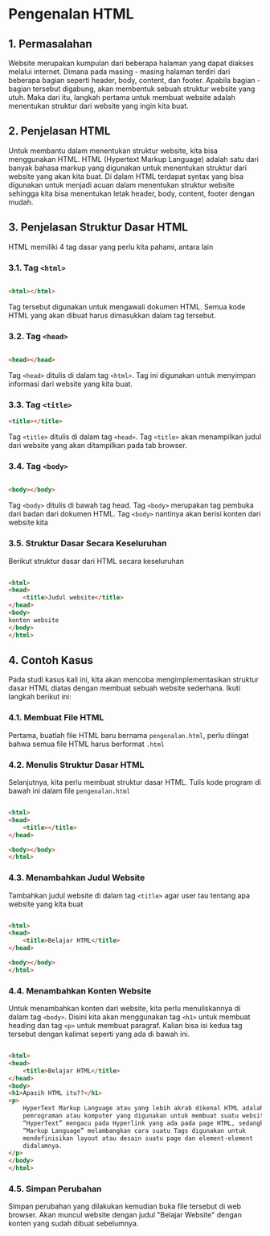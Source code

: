 # Pengenalan HTML

## 1. Permasalahan

Website merupakan kumpulan dari beberapa halaman yang dapat diakses melalui internet. Dimana pada masing - masing
halaman terdiri dari beberapa bagian seperti header, body, content, dan footer. Apabila bagian - bagian tersebut
digabung, akan membentuk sebuah struktur website yang utuh. Maka dari itu, langkah pertama untuk membuat website adalah
menentukan struktur dari website yang ingin kita buat.

## 2. Penjelasan HTML

Untuk membantu dalam menentukan struktur website, kita bisa menggunakan HTML. HTML (Hypertext Markup Language) adalah
satu dari banyak bahasa markup yang digunakan untuk menentukan struktur dari website yang akan kita buat. Di dalam HTML
terdapat syntax yang bisa digunakan untuk menjadi acuan dalam menentukan struktur website sehingga kita bisa menentukan
letak header, body, content, footer dengan mudah.

## 3. Penjelasan Struktur Dasar HTML

HTML memiliki 4 tag dasar yang perlu kita pahami, antara lain

### 3.1. Tag `<html>`

```html

<html></html>
```

Tag tersebut digunakan untuk mengawali dokumen HTML. Semua kode HTML yang akan dibuat harus dimasukkan dalam tag
tersebut.

### 3.2. Tag `<head>`

```html

<head></head>
```

Tag `<head>` ditulis di dalam tag `<html>`. Tag ini digunakan untuk menyimpan informasi dari website yang kita buat.

### 3.3. Tag `<title>`

```html
<title></title>
```

Tag `<title>` ditulis di dalam tag `<head>`. Tag `<title>` akan menampilkan judul dari website yang akan ditampilkan
pada tab browser.

### 3.4. Tag `<body>`

```html

<body></body>
```

Tag `<body>` ditulis di bawah tag head. Tag `<body>` merupakan tag pembuka dari badan dari dokumen HTML. Tag `<body>`
nantinya akan berisi konten dari website kita

### 3.5. Struktur Dasar Secara Keseluruhan

Berikut struktur dasar dari HTML secara keseluruhan

```html

<html>
<head>
    <title>Judul website</title>
</head>
<body>
konten website
</body>
</html>
```

## 4. Contoh Kasus

Pada studi kasus kali ini, kita akan mencoba mengimplementasikan struktur dasar HTML diatas dengan membuat sebuah
website sederhana. Ikuti langkah berikut ini:

### 4.1. Membuat File HTML

Pertama, buatlah file HTML baru bernama `pengenalan.html`, perlu diingat bahwa semua file HTML harus berformat `.html`

### 4.2. Menulis Struktur Dasar HTML

Selanjutnya, kita perlu membuat struktur dasar HTML. Tulis kode program di bawah ini dalam file `pengenalan.html`

```html

<html>
<head>
    <title></title>
</head>

<body></body>
</html>
```

### 4.3. Menambahkan Judul Website

Tambahkan judul website di dalam tag `<title>` agar user tau tentang apa website yang kita buat

```html

<html>
<head>
    <title>Belajar HTML</title>
</head>

<body></body>
</html>
```

### 4.4. Menambahkan Konten Website

Untuk menambahkan konten dari website, kita perlu menuliskannya di dalam tag `<body>`.
Disini kita akan menggunakan tag `<h1>` untuk membuat heading dan tag `<p>` untuk membuat paragraf. Kalian bisa isi
kedua tag tersebut dengan kalimat seperti yang ada di bawah ini.

```html

<html>
<head>
    <title>Belajar HTML</title>
</head>
<body>
<h1>Apasih HTML itu??</h1>
<p>
    HyperText Markup Language atau yang lebih akrab dikenal HTML adalah bahasa
    pemrograman atau komputer yang digunakan untuk membuat suatu website.
    “HyperText” mengacu pada Hyperlink yang ada pada page HTML, sedangkan
    “Markup Language” melambangkan cara suatu Tags digunakan untuk
    mendefinisikan layout atau desain suatu page dan element-element
    didalamnya.
</p>
</body>
</html>
```

### 4.5. Simpan Perubahan

Simpan perubahan yang dilakukan kemudian buka file tersebut di web browser. Akan muncul website dengan judul "Belajar
Website" dengan konten yang sudah dibuat sebelumnya.

